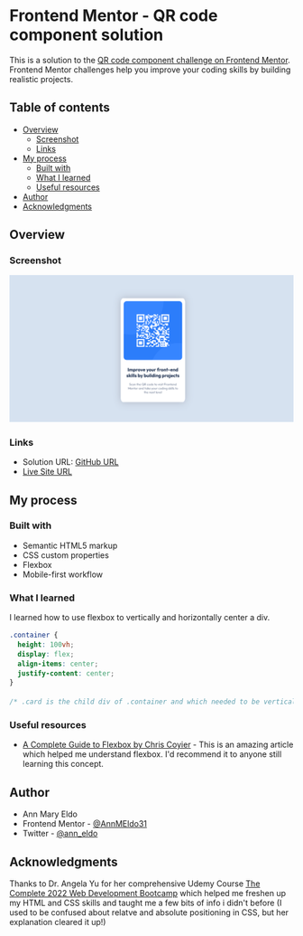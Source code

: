 # Frontend Mentor - QR code component solution

This is a solution to the [QR code component challenge on Frontend Mentor](https://www.frontendmentor.io/challenges/qr-code-component-iux_sIO_H). Frontend Mentor challenges help you improve your coding skills by building realistic projects. 

## Table of contents

- [Overview](#overview)
  - [Screenshot](#screenshot)
  - [Links](#links)
- [My process](#my-process)
  - [Built with](#built-with)
  - [What I learned](#what-i-learned)
  - [Useful resources](#useful-resources)
- [Author](#author)
- [Acknowledgments](#acknowledgments)

## Overview

### Screenshot

![QR code screenshot](images/screenshot.png)


### Links

- Solution URL: [GitHub URL](https://github.com/AnnMEldo31/qr-code-component-main.git)
- [Live Site URL](https://annmeldo31.github.io/qr-code-component-main/)

## My process

### Built with

- Semantic HTML5 markup
- CSS custom properties
- Flexbox
- Mobile-first workflow

### What I learned

I learned how to use flexbox to vertically and horizontally center a div.

 
```css
.container {
  height: 100vh;
  display: flex;
  align-items: center;
  justify-content: center;
}

/* .card is the child div of .container and which needed to be vertically and horizontally centered */
```


### Useful resources

- [A Complete Guide to Flexbox by Chris Coyier](https://css-tricks.com/snippets/css/a-guide-to-flexbox/) - This is an amazing article which helped me understand flexbox. I'd recommend it to anyone still learning this concept.


## Author
- Ann Mary Eldo
- Frontend Mentor - [@AnnMEldo31](https://www.frontendmentor.io/profile/AnnMEldo31)
- Twitter - [@ann_eldo](https://twitter.com/ann_eldo)



## Acknowledgments

Thanks to Dr. Angela Yu for her comprehensive Udemy Course [The Complete 2022 Web Development Bootcamp](https://www.udemy.com/course/the-complete-web-development-bootcamp/) which helped me freshen up my HTML and CSS skills and taught me a few bits of info i didn't before (I used to be confused about relatve and absolute positioning in CSS, but her explanation cleared it up!)
